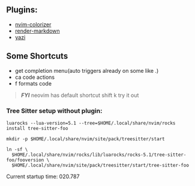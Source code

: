 ## Plugins:

- [nvim-colorizer](https://github.com/catgoose/nvim-colorizer.lua)
- [render-markdown](https://github.com/MeanderingProgrammer/render-markdown.nvim)
- [yazi](https://github.com/mikavilpas/yazi.nvim)

## Some Shortcuts
- <C-space> get completion menu(auto triggers already on some like .)
- <leader>ca  code actions
- <leader>f formats code

> **_FYI_** neovim has default shortcut shift k try it out

### Tree Sitter setup without plugin:

```
luarocks --lua-version=5.1 --tree=$HOME/.local/share/nvim/rocks install tree-sitter-foo
```

```
mkdir -p $HOME/.local/share/nvim/site/pack/treesitter/start

ln -sf \
  $HOME/.local/share/nvim/rocks/lib/luarocks/rocks-5.1/tree-sitter-foo/fooversion \
  $HOME/.local/share/nvim/site/pack/treesitter/start/tree-sitter-foo
```

Current startup time: 020.787
